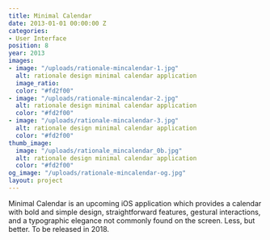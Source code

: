 ```yaml
---
title: Minimal Calendar
date: 2013-01-01 00:00:00 Z
categories:
- User Interface
position: 8
year: 2013
images:
- image: "/uploads/rationale-mincalendar-1.jpg"
  alt: rationale design minimal calendar application
  image_ratio: 
  color: "#fd2f00"
- image: "/uploads/rationale-mincalendar-2.jpg"
  alt: rationale design minimal calendar application
  color: "#fd2f00"
- image: "/uploads/rationale-mincalendar-3.jpg"
  alt: rationale design minimal calendar application
  color: "#fd2f00"
thumb_image:
  image: "/uploads/rationale_mincalendar_0b.jpg"
  alt: rationale design minimal calendar application
  color: "#fd2f00"
og_image: "/uploads/rationale-mincalendar-og.jpg"
layout: project
---
```


Minimal Calendar is an upcoming iOS application which provides a calendar with bold and simple design, straightforward features, gestural interactions, and a typographic elegance not commonly found on the screen. Less, but better. To be released in 2018.